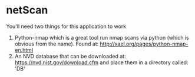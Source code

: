 # netScan


You'll need two things for this application to work

1. Python-nmap which is a great tool run nmap scans via python (which is obvious from the name). Found at: http://xael.org/pages/python-nmap-en.html
2. An NVD database that can be downloaded at: https://nvd.nist.gov/download.cfm and place them in a directory called: 'DB'
